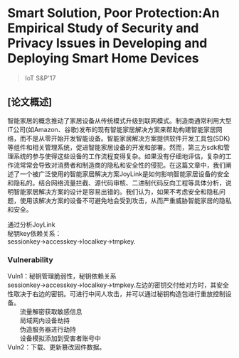 # Smart Solution, Poor Protection:An Empirical Study of Security and Privacy Issues in Developing and Deploying Smart Home Devices
>IoT S&P'17
## [论文概述]
智能家居的概念推动了家居设备从传统模式升级到联网模式。制造商通常利用大型IT公司(如Amazon、谷歌)发布的现有智能家居解决方案来帮助构建智能家居网络，而不是从零开始开发智能设备。智能家居解决方案提供软件开发工具包(SDK)等组件和相关管理系统，促进智能家居设备的开发和部署。然而，第三方sdk和管理系统的参与使得这些设备的工作流程变得复杂。如果没有仔细地评估，复杂的工作流常常会导致对消费者和制造商的隐私和安全性的侵犯。在这篇文章中，我们阐述了一个被广泛使用的智能家居解决方案JoyLink是如何影响智能家居设备的安全和隐私的。结合网络流量拦截、源代码审核、二进制代码反向工程等具体分析，说明智能家居解决方案的设计是容易出错的。我们认为，如果不考虑安全和隐私问题，使用该解决方案的设备不可避免地会受到攻击，从而严重威胁智能家居的隐私和安全。

通过分析JoyLink    
秘钥key依赖关系：   
sessionkey→accesskey→localkey→tmpkey.   
### Vulnerability
Vuln1：秘钥管理脆弱性，秘钥依赖关系sessionkey→accesskey→localkey→tmpkey.左边的密钥交付给对方时，其安全性取决于右边的密钥。可进行中间人攻击，并可以通过秘钥构造包进行重放控制设备。   
&emsp;&emsp;流量解密获取敏感信息   
&emsp;&emsp;局域网内设备劫持   
&emsp;&emsp;伪造服务器进行劫持   
&emsp;&emsp;设备模拟添加到受害者账号中    
Vuln2：下载、更新篡改固件数据。  
